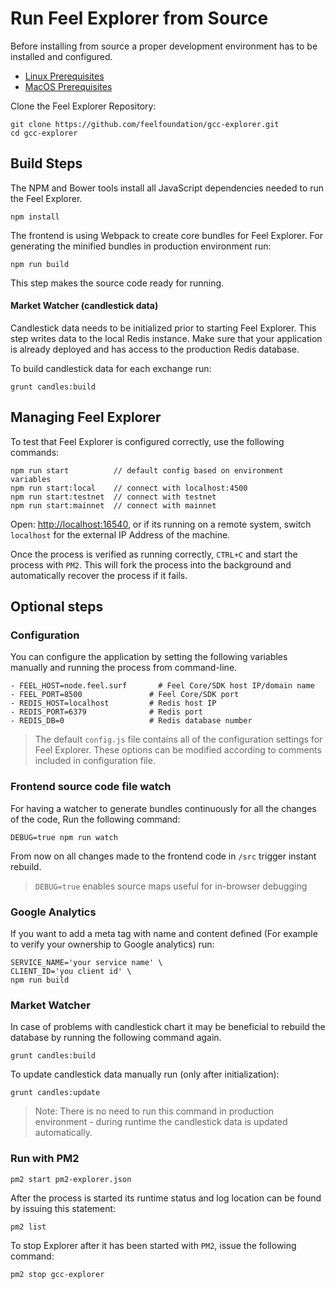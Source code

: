 # Run Feel Explorer from Source

Before installing from source a proper development environment has to be installed and configured.

- [Linux Prerequisites](prerequisites-linux.md)
- [MacOS Prerequisites](prerequisites-macos.md)

Clone the Feel Explorer Repository:

```
git clone https://github.com/feelfoundation/gcc-explorer.git
cd gcc-explorer
```

## Build Steps

The NPM and Bower tools install all JavaScript dependencies needed to run the Feel Explorer.

```
npm install
```

The frontend is using Webpack to create core bundles for Feel Explorer.
For generating the minified bundles in production environment run:

```
npm run build
```

This step makes the source code ready for running.

#### Market Watcher (candlestick data)

Candlestick data needs to be initialized prior to starting Feel Explorer. This step writes data to the local Redis instance. Make sure that your application is already deployed and has access to the production Redis database.

To build candlestick data for each exchange run:

`grunt candles:build`

## Managing Feel Explorer

To test that Feel Explorer is configured correctly, use the following commands:

```
npm run start          // default config based on environment variables
npm run start:local    // connect with localhost:4500
npm run start:testnet  // connect with testnet
npm run start:mainnet  // connect with mainnet
```

Open: <http://localhost:16540>, or if its running on a remote system, switch `localhost` for the external IP Address of the machine.

Once the process is verified as running correctly, `CTRL+C` and start the process with `PM2`. This will fork the process into the background and automatically recover the process if it fails.

## Optional steps

### Configuration

You can configure the application by setting the following variables manually and running the process from command-line.

```
- FEEL_HOST=node.feel.surf       # Feel Core/SDK host IP/domain name
- FEEL_PORT=8500               # Feel Core/SDK port
- REDIS_HOST=localhost         # Redis host IP
- REDIS_PORT=6379              # Redis port
- REDIS_DB=0                   # Redis database number
```
> The default `config.js` file contains all of the configuration settings for Feel Explorer. These options can be modified according to comments included in configuration file.

### Frontend source code file watch

For having a watcher to generate bundles continuously for all the changes of the code, Run the following command:

`DEBUG=true npm run watch`

From now on all changes made to the frontend code in `/src` trigger instant rebuild.

> `DEBUG=true` enables source maps useful for in-browser debugging

### Google Analytics

If you want to add a meta tag with name and content defined (For example to verify your ownership to Google analytics) run:

```
SERVICE_NAME='your service name' \
CLIENT_ID='you client id' \
npm run build
```

### Market Watcher

In case of problems with candlestick chart it may be beneficial to rebuild the database by running the following command again.

`grunt candles:build`

To update candlestick data manually run (only after initialization):

`grunt candles:update`

> Note: There is no need to run this command in production environment - during runtime the  candlestick data is updated automatically.

### Run with PM2

`pm2 start pm2-explorer.json`

After the process is started its runtime status and log location can be found by issuing this statement:

`pm2 list`

To stop Explorer after it has been started with `PM2`, issue the following command:

`pm2 stop gcc-explorer`
